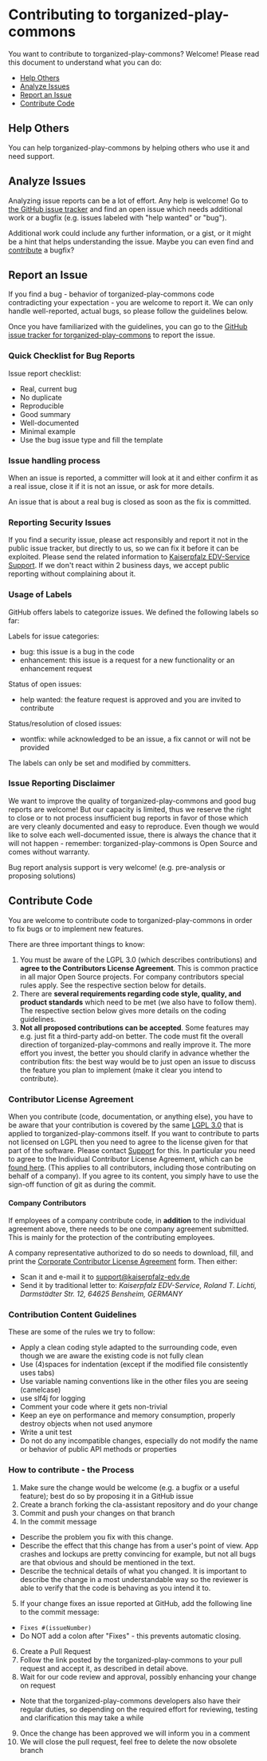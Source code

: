 # Contributing to torganized-play-commons

You want to contribute to torganized-play-commons? Welcome! Please read this document to understand what you can do:
 * [Help Others](#help-others)
 * [Analyze Issues](#analyze-issues)
 * [Report an Issue](#report-an-issue)
 * [Contribute Code](#contribute-code)

## Help Others

You can help torganized-play-commons by helping others who use it and need support.

## Analyze Issues

Analyzing issue reports can be a lot of effort. Any help is welcome!
Go to [the GitHub issue tracker](https://github.com/Paladins-Inn/torganized-play-commons/issues?state=open) and find an open issue which needs additional work or a bugfix (e.g. issues labeled with "help wanted" or "bug").

Additional work could include any further information, or a gist, or it might be a hint that helps understanding the issue. Maybe you can even find and [contribute](#contribute-code) a bugfix?

## Report an Issue

If you find a bug - behavior of torganized-play-commons code contradicting your expectation - you are welcome to report it.
We can only handle well-reported, actual bugs, so please follow the guidelines below.

Once you have familiarized with the guidelines, you can go to the [GitHub issue tracker for torganized-play-commons](https://github.com/Paladins-Inn/torganized-play-commons/issues/new) to report the issue.

### Quick Checklist for Bug Reports

Issue report checklist:
 * Real, current bug
 * No duplicate
 * Reproducible
 * Good summary
 * Well-documented
 * Minimal example
 * Use the bug issue type and fill the template


### Issue handling process

When an issue is reported, a committer will look at it and either confirm it as a real issue, close it if it is not an issue, or ask for more details.

An issue that is about a real bug is closed as soon as the fix is committed.


### Reporting Security Issues

If you find a security issue, please act responsibly and report it not in the public issue tracker, but directly to us, so we can fix it before it can be exploited.
Please send the related information to [Kaiserpfalz EDV-Service Support](mailto:support@kaiserpfalz-edv.de).
If we don't react within 2 business days, we accept public reporting without complaining about it.

### Usage of Labels

GitHub offers labels to categorize issues. We defined the following labels so far:

Labels for issue categories:
 * bug: this issue is a bug in the code
 * enhancement: this issue is a request for a new functionality or an enhancement request

Status of open issues:
 * help wanted: the feature request is approved and you are invited to contribute

Status/resolution of closed issues:
 * wontfix: while acknowledged to be an issue, a fix cannot or will not be provided

The labels can only be set and modified by committers.


### Issue Reporting Disclaimer

We want to improve the quality of torganized-play-commons and good bug reports are welcome! But our capacity is limited, thus we reserve the right to close or to not process insufficient bug reports in favor of those which are very cleanly documented and easy to reproduce. Even though we would like to solve each well-documented issue, there is always the chance that it will not happen - remember: torganized-play-commons is Open Source and comes without warranty.

Bug report analysis support is very welcome! (e.g. pre-analysis or proposing solutions)


## Contribute Code

You are welcome to contribute code to torganized-play-commons in order to fix bugs or to implement new features.

There are three important things to know:

1.  You must be aware of the LGPL 3.0 (which describes contributions) and **agree to the Contributors License Agreement**. This is common practice in all major Open Source projects.
 For company contributors special rules apply. See the respective section below for details.
2.  There are **several requirements regarding code style, quality, and product standards** which need to be met (we also have to follow them). The respective section below gives more details on the coding guidelines.
3.  **Not all proposed contributions can be accepted**. Some features may e.g. just fit a third-party add-on better. The code must fit the overall direction of torganized-play-commons and really improve it. The more effort you invest, the better you should clarify in advance whether the contribution fits: the best way would be to just open an issue to discuss the feature you plan to implement (make it clear you intend to contribute).

### Contributor License Agreement

When you contribute (code, documentation, or anything else), you have to be aware that your contribution is covered by the 
same [LGPL 3.0](https://www.gnu.org/licenses/lgpl-3.0.txt) that is applied to torganized-play-commons itself.
If you want to contribute to parts not licensed on LGPL then you need to agree to the license given for that part of the 
software. Please contact [Support](support@kaiserpfalz-edv.de) for this.
In particular you need to agree to the Individual Contributor License Agreement,
which can be [found here](https://gist.github.com/Paladins-Inn/b76f623edb7830b4344ef2d5e373075e).
(This applies to all contributors, including those contributing on behalf of a company). If you agree to its content, you 
simply have to use the sign-off function of git as during the commit.

#### Company Contributors

If employees of a company contribute code, in **addition** to the individual agreement above, there needs to be one company 
agreement submitted. This is mainly for the protection of the contributing employees.

A company representative authorized to do so needs to download, fill, and print the
[Corporate Contributor License Agreement](https://github.com/Paladins-Inn/torganized-play-commons/blob/master/KES%20Corporate%20Contributor%20License%20Agreement%20(2019-12-31).pdf)
form. Then either:

- Scan it and e-mail it to [support@kaiserpfalz-edv.de](mailto:support@kaiserpfalz-edv.de)
- Send it by traditional letter to: *Kaiserpfalz EDV-Service, Roland T. Lichti, Darmstädter Str. 12, 64625 Bensheim, 
  GERMANY*


### Contribution Content Guidelines

These are some of the rules we try to follow:

- Apply a clean coding style adapted to the surrounding code, even though we are aware the existing code is not fully 
  clean
- Use (4)spaces for indentation (except if the modified file consistently uses tabs)
- Use variable naming conventions like in the other files you are seeing (camelcase)
- use slf4j for logging
- Comment your code where it gets non-trivial
- Keep an eye on performance and memory consumption, properly destroy objects when not used anymore
- Write a unit test
- Do not do any incompatible changes, especially do not modify the name or behavior of public API methods or properties

### How to contribute - the Process

1. Make sure the change would be welcome (e.g. a bugfix or a useful feature); best do so by proposing it in a GitHub issue
2. Create a branch forking the cla-assistant repository and do your change
3. Commit and push your changes on that branch
4. In the commit message
 - Describe the problem you fix with this change.
 - Describe the effect that this change has from a user's point of view. App crashes and lockups are pretty convincing for 
   example, but not all bugs are that obvious and should be mentioned in the text.
 - Describe the technical details of what you changed. It is important to describe the change in a most understandable way 
   so the reviewer is able to verify that the code is behaving as you intend it to.
5. If your change fixes an issue reported at GitHub, add the following line to the commit message:
  - ```Fixes #(issueNumber)```
  - Do NOT add a colon after "Fixes" - this prevents automatic closing.
6. Create a Pull Request
7. Follow the link posted by the torganized-play-commons to your pull request and accept it, as described in detail above.
8. Wait for our code review and approval, possibly enhancing your change on request
  - Note that the torganized-play-commons developers also have their regular duties, so depending on the required effort for reviewing, 
    testing and clarification this may take a while

9. Once the change has been approved we will inform you in a comment
10. We will close the pull request, feel free to delete the now obsolete branch
